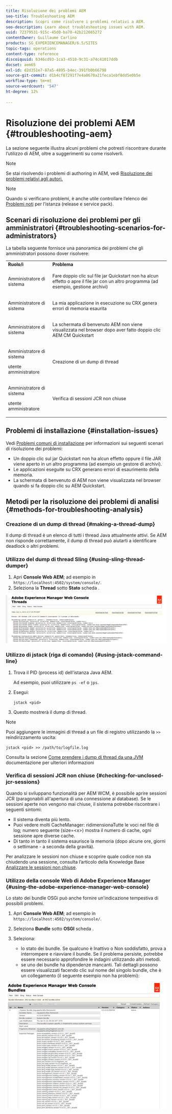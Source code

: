 ```yaml
---
title: Risoluzione dei problemi AEM
seo-title: Troubleshooting AEM
description: Scopri come risolvere i problemi relativi a AEM.
seo-description: Learn about troubleshooting issues with AEM.
uuid: 72379531-915c-45d0-ba70-42b212665272
contentOwner: Guillaume Carlino
products: SG_EXPERIENCEMANAGER/6.5/SITES
topic-tags: operations
content-type: reference
discoiquuid: 6346cd93-1ca3-4510-9c31-a74c41017ddb
docset: aem65
exl-id: d2d351e7-87a5-4895-b4ec-391fb0b66798
source-git-commit: d1b4cf87291f7e4a0670a21feca1ebf8dd5e0b5e
workflow-type: tm+mt
source-wordcount: '547'
ht-degree: 12%

---
```


# Risoluzione dei problemi AEM {#troubleshooting-aem}

La sezione seguente illustra alcuni problemi che potresti riscontrare durante l’utilizzo di AEM, oltre a suggerimenti su come risolverli.

>[!NOTE]
>
>Se stai risolvendo i problemi di authoring in AEM, vedi [Risoluzione dei problemi relativi agli autori.](/help/sites-authoring/troubleshooting.md)

>[!NOTE]
>
>Quando si verificano problemi, è anche utile controllare l’elenco dei [Problemi noti](/help/release-notes/release-notes.md) per l’istanza (release e service pack).

## Scenari di risoluzione dei problemi per gli amministratori {#troubleshooting-scenarios-for-administrators}

La tabella seguente fornisce una panoramica dei problemi che gli amministratori possono dover risolvere:

<table>
 <tbody>
  <tr>
   <td><strong>Ruolo/i</strong></td>
   <td><strong>Problema </strong></td>
  </tr>
  <tr>
   <td>Amministratore di sistema</td>
   <td><p>Fare doppio clic sul file jar Quickstart non ha alcun effetto o apre il file jar con un altro programma (ad esempio, gestione archivi)</p> </td>
  </tr>
  <tr>
   <td><p>Amministratore di sistema</p> </td>
   <td><p>La mia applicazione in esecuzione su CRX genera errori di memoria esaurita</p> </td>
  </tr>
  <tr>
   <td><p>Amministratore di sistema</p> </td>
   <td><p>La schermata di benvenuto AEM non viene visualizzata nel browser dopo aver fatto doppio clic AEM CM Quickstart</p> </td>
  </tr>
  <tr>
   <td><p>Amministratore di sistema</p> <p>utente amministratore</p> </td>
   <td><p>Creazione di un dump di thread</p> </td>
  </tr>
  <tr>
   <td><p>Amministratore di sistema</p> <p>utente amministratore</p> </td>
   <td><p>Verifica di sessioni JCR non chiuse</p> </td>
  </tr>
 </tbody>
</table>

## Problemi di installazione {#installation-issues}

Vedi [Problemi comuni di installazione](/help/sites-deploying/troubleshooting.md#common-installation-issues) per informazioni sui seguenti scenari di risoluzione dei problemi:

* Un doppio clic sul jar Quickstart non ha alcun effetto oppure il file JAR viene aperto in un altro programma (ad esempio un gestore di archivi).
* Le applicazioni eseguite su CRX generano errori di esaurimento della memoria.
* La schermata di benvenuto di AEM non viene visualizzata nel browser quando si fa doppio clic su AEM Quickstart.

## Metodi per la risoluzione dei problemi di analisi {#methods-for-troubleshooting-analysis}

### Creazione di un dump di thread {#making-a-thread-dump}

Il dump di thread è un elenco di tutti i thread Java attualmente attivi. Se AEM non risponde correttamente, il dump di thread può aiutarti a identificare deadlock o altri problemi.

### Utilizzo del dump di thread Sling {#using-sling-thread-dumper}

1. Apri **Console Web AEM**; ad esempio in `https://localhost:4502/system/console/`.
1. Seleziona la **Thread** sotto **Stato** scheda .

![screen_shot_2012-02-13at43925pm](assets/screen_shot_2012-02-13at43925pm.png)

### Utilizzo di jstack (riga di comando) {#using-jstack-command-line}

1. Trova il PID (process id) dell&#39;istanza Java AEM.

   Ad esempio, puoi utilizzare `ps -ef` o `jps`.

1. Esegui:

   `jstack <pid>`

1. Questo mostrerà il dump di thread.

>[!NOTE]
>
>Puoi aggiungere le immagini di thread a un file di registro utilizzando la `>>` reindirizzamento uscita:
>
>`jstack <pid> >> /path/to/logfile.log`

Consulta la sezione [Come prendere i dump di thread da una JVM](https://helpx.adobe.com/cq/kb/TakeThreadDump.html) documentazione per ulteriori informazioni

### Verifica di sessioni JCR non chiuse {#checking-for-unclosed-jcr-sessions}

Quando si sviluppano funzionalità per AEM WCM, è possibile aprire sessioni JCR (paragonabili all&#39;apertura di una connessione al database). Se le sessioni aperte non vengono mai chiuse, il sistema potrebbe riscontrare i seguenti sintomi:

* Il sistema diventa più lento.
* Puoi vedere molti CacheManager: ridimensionaTutte le voci nel file di log; numero seguente (size=&lt;x>) mostra il numero di cache, ogni sessione apre diverse cache.
* Di tanto in tanto il sistema esaurisce la memoria (dopo alcune ore, giorni o settimane - a seconda della gravità).

Per analizzare le sessioni non chiuse e scoprire quale codice non sta chiudendo una sessione, consulta l’articolo della Knowledge Base [Analizzare le sessioni non chiuse](https://helpx.adobe.com/crx/kb/AnalyzeUnclosedSessions.html).

### Utilizzo della console Web di Adobe Experience Manager {#using-the-adobe-experience-manager-web-console}

Lo stato dei bundle OSGi può anche fornire un&#39;indicazione tempestiva di possibili problemi.

1. Apri **Console Web AEM**; ad esempio in `https://localhost:4502/system/console/`.
1. Seleziona **Bundle** sotto **OSGI** scheda .
1. Seleziona:

   * lo stato dei bundle. Se qualcuno è Inattivo o Non soddisfatto, prova a interrompere e riavviare il bundle. Se il problema persiste, potrebbe essere necessario approfondire le indagini utilizzando altri metodi.
   * se uno dei bundle ha dipendenze mancanti. Tali dettagli possono essere visualizzati facendo clic sul nome del singolo bundle, che è un collegamento (il seguente esempio non ha problemi):

![screen_shot_2012-02-13at44706pm](assets/screen_shot_2012-02-13at44706pm.png)
